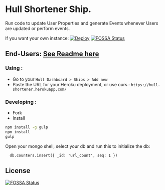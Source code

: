 # Hull Shortener Ship.

Run code to update User Properties and generate Events whenever Users are updated or perform events.

If you want your own instance: [![Deploy](https://www.herokucdn.com/deploy/button.png)](https://heroku.com/deploy?template=https://github.com/hull-ships/hull-shortener)
[![FOSSA Status](https://app.fossa.com/api/projects/git%2Bgithub.com%2Fhull-ships%2Fhull-shortener.svg?type=shield)](https://app.fossa.com/projects/git%2Bgithub.com%2Fhull-ships%2Fhull-shortener?ref=badge_shield)

End-Users: [See Readme here](https://dashboard.hullapp.io/readme?url=https://hull-shortener.herokuapp.com)
---

### Using :

- Go to your `Hull Dashboard > Ships > Add new`
- Paste the URL for your Heroku deployment, or use ours : `https://hull-shortener.herokuapp.com/`

### Developing :

- Fork
- Install

```sh
npm install -g gulp
npm install
gulp
```

Open your mongo shell, select your db and run this to initialize the db:
```
  db.counters.insert({ _id: 'url_count', seq: 1 })
```


## License
[![FOSSA Status](https://app.fossa.com/api/projects/git%2Bgithub.com%2Fhull-ships%2Fhull-shortener.svg?type=large)](https://app.fossa.com/projects/git%2Bgithub.com%2Fhull-ships%2Fhull-shortener?ref=badge_large)